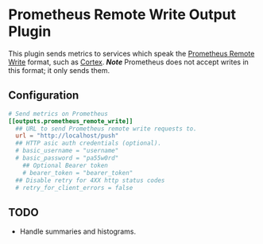 # Prometheus Remote Write Output Plugin

This plugin sends metrics to services which speak the [Prometheus Remote Write](https://prometheus.io/docs/operating/integrations/#remote-endpoints-and-storage) format, such as [Cortex](https://github.com/cortexproject/cortex).  ***Note*** Prometheus does not accept writes in this format; it only sends them.

## Configuration

```toml
# Send metrics on Prometheus
[[outputs.prometheus_remote_write]]
  ## URL to send Prometheus remote write requests to.
  url = "http://localhost/push"
  ## HTTP asic auth credentials (optional).
  # basic_username = "username"
  # basic_password = "pa55w0rd"
	## Optional Bearer token
	# bearer_token = "bearer_token"
  ## Disable retry for 4XX http status codes
  # retry_for_client_errors = false
```

## TODO
- Handle summaries and histograms.